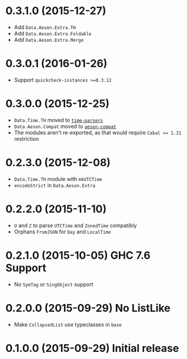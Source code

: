 # 0.3.1.0 (2015-12-27)

- Add `Data.Aeson.Extra.TH`
- Add `Data.Aeson.Extra.Foldable`
- Add `Data.Aeson.Extra.Merge`

# 0.3.0.1 (2016-01-26)

- Support `quickcheck-instances >=0.3.12`

# 0.3.0.0 (2015-12-25)

- `Data.Time.TH` moved to [`time-parsers`](http://hackage.haskell.org/package/time-parsers)
- `Data.Aeson.Compat` moved to [`aeson-compat`](http://hackage.haskell.org/package/aeson-compat)
- The modules aren't re-exported, as that would require `Cabal >= 1.21` restriction

# 0.2.3.0 (2015-12-08)

- `Data.Time.TH` module with `mkUTCTime`
- `encodeStrict` in `Data.Aeson.Extra`

# 0.2.2.0 (2015-11-10)

- `U` and `Z` to parse `UTCTime` and `ZonedTime` compatibly
- Orphans `FromJSON` for `Day` and `LocalTime`

# 0.2.1.0 (2015-10-05) GHC 7.6 Support

- No `SymTag` or `SingObject` support

# 0.2.0.0 (2015-09-29) No ListLike

- Make `CollapsedList` use typeclasses in `base`

# 0.1.0.0 (2015-09-29) Initial release
